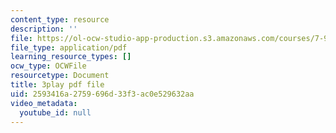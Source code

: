 ```yaml
---
content_type: resource
description: ''
file: https://ol-ocw-studio-app-production.s3.amazonaws.com/courses/7-91j-foundations-of-computational-and-systems-biology-spring-2014/2593416a2759696d33f3ac0e529632aa_6ROBp57G2ZI.pdf
file_type: application/pdf
learning_resource_types: []
ocw_type: OCWFile
resourcetype: Document
title: 3play pdf file
uid: 2593416a-2759-696d-33f3-ac0e529632aa
video_metadata:
  youtube_id: null
---
```

